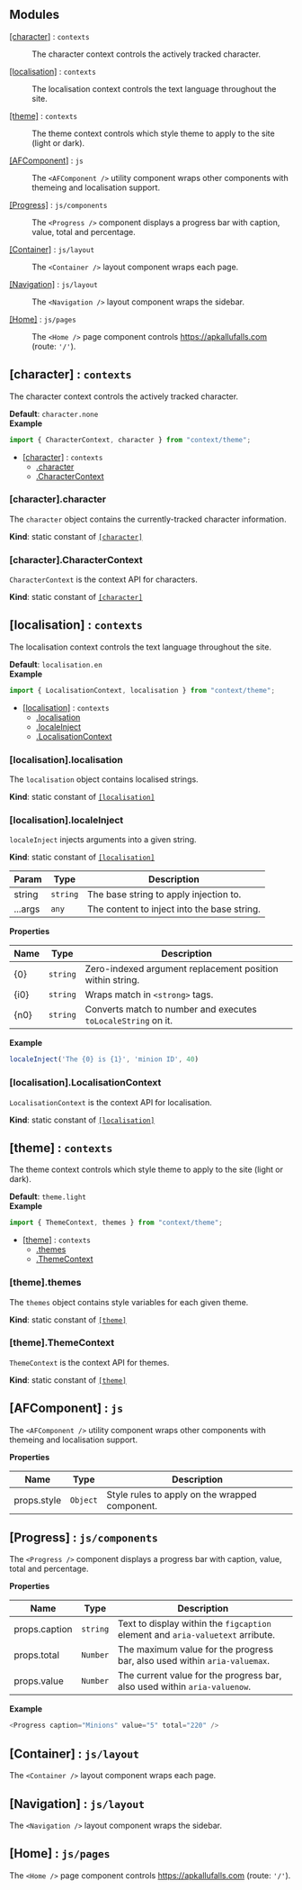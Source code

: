 ## Modules

<dl>
<dt><a href="#module_[character]">[character]</a> : <code>contexts</code></dt>
<dd><p>The character context controls the actively tracked character.</p>
</dd>
<dt><a href="#module_[localisation]">[localisation]</a> : <code>contexts</code></dt>
<dd><p>The localisation context controls the text language throughout the site.</p>
</dd>
<dt><a href="#module_[theme]">[theme]</a> : <code>contexts</code></dt>
<dd><p>The theme context controls which style theme to apply to the site (light or dark).</p>
</dd>
<dt><a href="#module_[AFComponent]">[AFComponent]</a> : <code>js</code></dt>
<dd><p>The <code>&lt;AFComponent /&gt;</code> utility component wraps other components with themeing and localisation support.</p>
</dd>
<dt><a href="#module_[Progress]">[Progress]</a> : <code>js/components</code></dt>
<dd><p>The <code>&lt;Progress /&gt;</code> component displays a progress bar with caption, value, total and percentage.</p>
</dd>
<dt><a href="#module_[Container]">[Container]</a> : <code>js/layout</code></dt>
<dd><p>The <code>&lt;Container /&gt;</code> layout component wraps each page.</p>
</dd>
<dt><a href="#module_[Navigation]">[Navigation]</a> : <code>js/layout</code></dt>
<dd><p>The <code>&lt;Navigation /&gt;</code> layout component wraps the sidebar.</p>
</dd>
<dt><a href="#module_[Home]">[Home]</a> : <code>js/pages</code></dt>
<dd><p>The <code>&lt;Home /&gt;</code> page component controls <a href="https://apkallufalls.com">https://apkallufalls.com</a> (route: <code>&#39;/&#39;</code>).</p>
</dd>
</dl>

<a name="module_[character]"></a>

## [character] : <code>contexts</code>
The character context controls the actively tracked character.

**Default**: <code>character.none</code>  
**Example**  
```js
import { CharacterContext, character } from "context/theme";
```

* [[character]](#module_[character]) : <code>contexts</code>
    * [.character](#module_[character].character)
    * [.CharacterContext](#module_[character].CharacterContext)

<a name="module_[character].character"></a>

### [character].character
The `character` object contains the currently-tracked character information.

**Kind**: static constant of [<code>[character]</code>](#module_[character])  
<a name="module_[character].CharacterContext"></a>

### [character].CharacterContext
`CharacterContext` is the context API for characters.

**Kind**: static constant of [<code>[character]</code>](#module_[character])  
<a name="module_[localisation]"></a>

## [localisation] : <code>contexts</code>
The localisation context controls the text language throughout the site.

**Default**: <code>localisation.en</code>  
**Example**  
```js
import { LocalisationContext, localisation } from "context/theme";
```

* [[localisation]](#module_[localisation]) : <code>contexts</code>
    * [.localisation](#module_[localisation].localisation)
    * [.localeInject](#module_[localisation].localeInject)
    * [.LocalisationContext](#module_[localisation].LocalisationContext)

<a name="module_[localisation].localisation"></a>

### [localisation].localisation
The `localisation` object contains localised strings.

**Kind**: static constant of [<code>[localisation]</code>](#module_[localisation])  
<a name="module_[localisation].localeInject"></a>

### [localisation].localeInject
`localeInject` injects arguments into a given string.

**Kind**: static constant of [<code>[localisation]</code>](#module_[localisation])  

| Param | Type | Description |
| --- | --- | --- |
| string | <code>string</code> | The base string to apply injection to. |
| ...args | <code>any</code> | The content to inject into the base string. |

**Properties**

| Name | Type | Description |
| --- | --- | --- |
| \{0\} | <code>string</code> | Zero-indexed argument replacement position within string. |
| \{i0\} | <code>string</code> | Wraps match in `<strong>` tags. |
| \{n0\} | <code>string</code> | Converts match to number and executes `toLocaleString` on it. |

**Example**  
```js
localeInject('The {0} is {1}', 'minion ID', 40)
```
<a name="module_[localisation].LocalisationContext"></a>

### [localisation].LocalisationContext
`LocalisationContext` is the context API for localisation.

**Kind**: static constant of [<code>[localisation]</code>](#module_[localisation])  
<a name="module_[theme]"></a>

## [theme] : <code>contexts</code>
The theme context controls which style theme to apply to the site (light or dark).

**Default**: <code>theme.light</code>  
**Example**  
```js
import { ThemeContext, themes } from "context/theme";
```

* [[theme]](#module_[theme]) : <code>contexts</code>
    * [.themes](#module_[theme].themes)
    * [.ThemeContext](#module_[theme].ThemeContext)

<a name="module_[theme].themes"></a>

### [theme].themes
The `themes` object contains style variables for each given theme.

**Kind**: static constant of [<code>[theme]</code>](#module_[theme])  
<a name="module_[theme].ThemeContext"></a>

### [theme].ThemeContext
`ThemeContext` is the context API for themes.

**Kind**: static constant of [<code>[theme]</code>](#module_[theme])  
<a name="module_[AFComponent]"></a>

## [AFComponent] : <code>js</code>
The `<AFComponent />` utility component wraps other components with themeing and localisation support.

**Properties**

| Name | Type | Description |
| --- | --- | --- |
| props.style | <code>Object</code> | Style rules to apply on the wrapped component. |

<a name="module_[Progress]"></a>

## [Progress] : <code>js/components</code>
The `<Progress />` component displays a progress bar with caption, value, total and percentage.

**Properties**

| Name | Type | Description |
| --- | --- | --- |
| props.caption | <code>string</code> | Text to display within the `figcaption` element and `aria-valuetext` arribute. |
| props.total | <code>Number</code> | The maximum value for the progress bar, also used within `aria-valuemax`. |
| props.value | <code>Number</code> | The current value for the progress bar, also used within `aria-valuenow`. |

**Example**  
```js
<Progress caption="Minions" value="5" total="220" />
```
<a name="module_[Container]"></a>

## [Container] : <code>js/layout</code>
The `<Container />` layout component wraps each page.

<a name="module_[Navigation]"></a>

## [Navigation] : <code>js/layout</code>
The `<Navigation />` layout component wraps the sidebar.

<a name="module_[Home]"></a>

## [Home] : <code>js/pages</code>
The `<Home />` page component controls https://apkallufalls.com (route: `'/'`).

